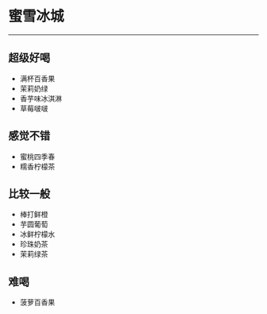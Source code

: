 # 蜜雪冰城
---
## 超级好喝
- 满杯百香果
- 茉莉奶绿
- 香芋味冰淇淋
- 草莓啵啵
## 感觉不错
- 蜜桃四季春
- 糯香柠檬茶
## 比较一般
- 棒打鲜橙
- 芋圆葡萄
- 冰鲜柠檬水
- 珍珠奶茶
- 茉莉绿茶
## 难喝
- 菠萝百香果